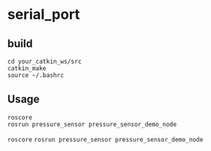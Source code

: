# serial_port
## build
```
cd your_catkin_ws/src
catkin_make
source ~/.bashrc
```
## Usage
```
roscore
rosrun pressure_sensor pressure_sensor_demo_node

```
`roscore`
`rosrun pressure_sensor pressure_sensor_demo_node`
  
